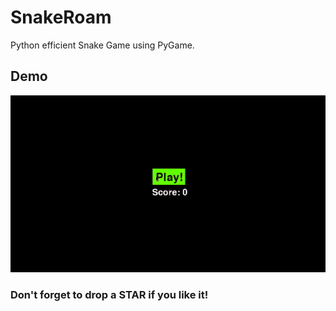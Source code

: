 # SnakeRoam
Python efficient Snake Game using PyGame.

## Demo
![Snake Roam Demo](/res/demo.gif)


### Don't forget to drop a STAR if you like it!

